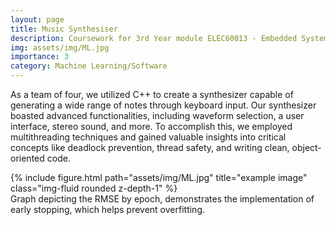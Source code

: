 ```yaml
---
layout: page
title: Music Synthesiser
description: Coursework for 3rd Year module ELEC60013 - Embedded Systems
img: assets/img/ML.jpg
importance: 3
category: Machine Learning/Software
---
```


As a team of four, we utilized C++ to create a synthesizer capable of generating a wide range of notes through keyboard input. Our synthesizer boasted advanced functionalities, including waveform selection, a user interface, stereo sound, and more. To accomplish this, we employed multithreading techniques and gained valuable insights into critical concepts like deadlock prevention, thread safety, and writing clean, object-oriented code.

<div class="row">
    <div class="col-sm mt-3 mt-md-0">
        {% include figure.html path="assets/img/ML.jpg" title="example image" class="img-fluid rounded z-depth-1" %}
    </div>
</div>
<div class="caption">
Graph depicting the RMSE by epoch, demonstrates the implementation of early stopping, which helps prevent overfitting.
</div>